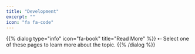 ```yaml
---
title: "Development"
excerpt: ""
icon: "fa fa-code"
---
```

{{% dialog type="info" icon="fa-book" title="Read More" %}}
⇠ Select one of these pages to learn more about the topic.
{{% /dialog %}}

